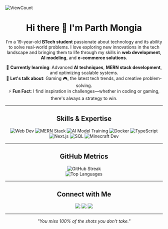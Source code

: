 ![ViewCount](https://komarev.com/ghpvc/?username=Parth308&style=flat&color=brightgreen)

<h1 align="center">Hi there 👋 I'm Parth Mongia</h1>

<p align="center">
I'm a 19-year-old <strong>BTech student</strong> passionate about technology and its ability to solve real-world problems. I love exploring new innovations in the tech landscape and bringing them to life through my skills in <strong>web development</strong>, <strong>AI modeling</strong>, and <strong>e-commerce solutions</strong>.
</p>

<p align="center">
	🌱 <strong>Currently learning</strong>: Advanced <strong>AI techniques</strong>, <strong>MERN stack development</strong>, and optimizing scalable systems.<br>
	💬 <strong>Let's talk about</strong>: Gaming 🎮, the latest tech trends, and creative problem-solving.<br>
	⚡ <strong>Fun Fact</strong>: I find inspiration in challenges—whether in coding or gaming, there's always a strategy to win.
</p>

---

<h2 align="center">Skills & Expertise</h2>

<p align="center">
	<img title="Web Development" alt="Web Dev" src="https://img.shields.io/badge/-Web_Dev-blue?style=for-the-badge&logo=html5&logoColor=white" />
	<img title="MERN Stack" alt="MERN Stack" src="https://img.shields.io/badge/-MERN_Stack-47A248?style=for-the-badge&logo=mongodb&logoColor=white" />
	<img title="AI Model Training" alt="AI Model Training" src="https://img.shields.io/badge/-AI_Model_Training-9cf?style=for-the-badge&logo=jupyter&logoColor=white" />
	<img title="Docker" alt="Docker" src="https://img.shields.io/badge/-Docker-2496ED?style=for-the-badge&logo=docker&logoColor=white" />
	<img title="TypeScript" alt="TypeScript" src="https://img.shields.io/badge/-TypeScript-007ACC?style=for-the-badge&logo=typescript&logoColor=white" />
	<img title="Next.js" alt="Next.js" src="https://img.shields.io/badge/-Next.js-black?style=for-the-badge&logo=next.js&logoColor=white" />
	<img title="SQL" alt="SQL" src="https://img.shields.io/badge/-SQL-orange?style=for-the-badge&logo=mysql&logoColor=white" />
	<img title="Minecraft Development" alt="Minecraft Dev" src="https://img.shields.io/badge/-Minecraft_Dev-62B73E?style=for-the-badge&logo=minecraft&logoColor=white" />
</p>

---

<h2 align="center">GitHub Metrics</h2>

<p align="center">
	<img src="https://github-readme-streak-stats.herokuapp.com?user=Parth308&theme=radical&hide_border=true" alt="GitHub Streak" />
	<br>
	<img src="https://github-readme-stats.vercel.app/api/top-langs/?username=Parth308&layout=compact&theme=radical" alt="Top Languages" />
</p>

---

<h2 align="center">Connect with Me</h2>

<p align="center">
	<a href="mailto:parthmongia2005@gmail.com" target="_blank"><img src="https://img.shields.io/badge/-Gmail-D14836?style=for-the-badge&logo=gmail&logoColor=white" /></a>
	<a href="https://github.com/Parth308" target="_blank"><img src="https://img.shields.io/badge/-GitHub-181717?style=for-the-badge&logo=github&logoColor=white" /></a>
	<a href="https://www.linkedin.com/in/parth308" target="_blank"><img src="https://img.shields.io/badge/-LinkedIn-0077B5?style=for-the-badge&logo=linkedin&logoColor=white" /></a>
</p>

---

<p align="center"><i>"You miss 100% of the shots you don't take."</i></p>
